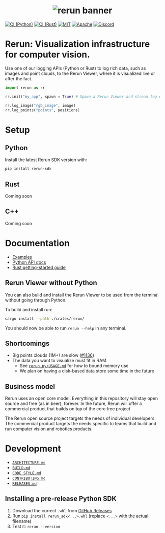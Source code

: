 <h1 align="center">
  <img src="https://github.com/rerun-io/.github/raw/main/profile/rerun-logo.png" alt="rerun banner">
  <br>
</h1>

[![CI (Python)](https://github.com/rerun-io/rerun/actions/workflows/python.yml/badge.svg?branch=main)](https://github.com/rerun-io/rerun/actions/workflows/python.yml)
[![CI (Rust)](https://github.com/rerun-io/rerun/actions/workflows/rust.yml/badge.svg?branch=main)](https://github.com/rerun-io/rerun/actions/workflows/rust.yml)
[![MIT](https://img.shields.io/badge/license-MIT-blue.svg)](https://github.com/rerun-io/rerun/blob/master/LICENSE-MIT)
[![Apache](https://img.shields.io/badge/license-Apache-blue.svg)](https://github.com/rerun-io/rerun/blob/master/LICENSE-APACHE)
[![Discord](https://img.shields.io/discord/900275882684477440?label=Rerun%20Community%20Discord)](https://discord.gg/Gcm8BbTaAj)

# Rerun: Visualization infrastructure for computer vision.

Use one of our logging APIs (Python or Rust) to log rich data, such as images and point clouds, to the Rerun Viewer, where it is visualized live or after the fact.

```py
import rerun as rr

rr.init("my_app", spawn = True) # Spawn a Rerun Viewer and stream log events to it

rr.log_image("rgb_image", image)
rr.log_points("points", positions)
```

<!--- TODO(emilk): insert an image or gif here, preferably hosted elsewhere -->

# Setup

## Python

Install the latest Rerun SDK version with:

```sh
pip install rerun-sdk
```

## Rust
Coming soon
<!-- TODO(#1161): `cargo add rerun` + `cargo install rerun` -->

## C++

Coming soon


# Documentation
- [Examples](examples)
- [Python API docs](https://rerun-io.github.io/rerun)
- [Rust getting-started guide](rerun_py/USAGE.md)
<!--- TODO(#1161): update doclinks
- [High-level documentation](http://rerun.io/docs)
- [Rust API docs](https://docs.rs/rerun/)
-->


## Rerun Viewer without Python
You can also build and install the Rerun Viewer to be used from the terminal without going through Python.

To build and install run:

```sh
cargo install --path ./crates/rerun/
```

You should now be able to run `rerun --help` in any terminal.


## Shortcomings
* Big points clouds (1M+) are slow ([#1136](https://github.com/rerun-io/rerun/issues/1136))
* The data you want to visualize must fit in RAM.
  - See [`rerun_py/USAGE.md`](rerun_py/USAGE.md) for how to bound memory use
  - We plan on having a disk-based data store some time in the future


## Business model
Rerun uses an open core model. Everything in this repository will stay open source and free (as in beer), forever. In the future, Rerun will offer a commercial product that builds on top of the core free project.

The Rerun open source project targets the needs of individual developers. The commercial product targets the needs specific to teams that build and run computer vision and robotics products.


# Development
* [`ARCHITECTURE.md`](ARCHITECTURE.md)
* [`BUILD.md`](BUILD.md)
* [`CODE_STYLE.md`](CODE_STYLE.md)
* [`CONTRIBUTING.md`](CONTRIBUTING.md)
* [`RELEASES.md`](RELEASES.md)


## Installing a pre-release Python SDK

1. Download the correct `.whl` from [GitHub Releases](https://github.com/rerun-io/rerun/releases)
2. Run `pip install rerun_sdk<...>.whl` (replace `<...>` with the actual filename)
3. Test it: `rerun --version`
